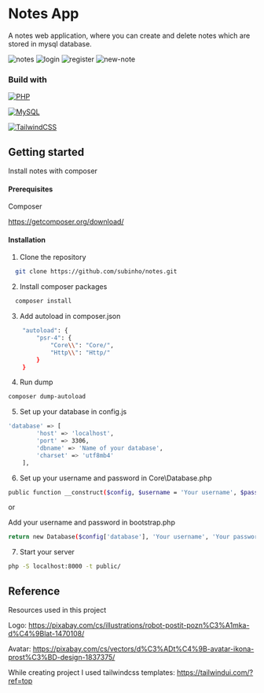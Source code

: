 
# Notes App
A notes web application, where you can create and delete notes which are stored in mysql database.

![notes](https://github.com/user-attachments/assets/88ba3ca2-11fb-4bd0-9441-c59bacfe24a9)
![login](https://github.com/user-attachments/assets/a4a91663-cdaf-47a0-9871-ccfac55ff362)
![register](https://github.com/user-attachments/assets/a7a4f668-06fe-482f-a525-2bc3d9c81fa6)
![new-note](https://github.com/user-attachments/assets/b31d99b2-a011-4b61-beb3-ec05ba00994b)
### Build with

[![PHP](https://img.shields.io/badge/php-%23777BB4.svg?&logo=php&logoColor=white&link=https://www.php.net/)](#)

[![MySQL](https://img.shields.io/badge/MySQL-4479A1?logo=mysql&logoColor=fff&link=https://www.mysql.com/)](#)

[![TailwindCSS](https://img.shields.io/badge/Tailwind%20CSS-%2338B2AC.svg?logo=tailwind-css&logoColor=white&link=https://tailwindcss.com/)](#)

## Getting started

Install notes with composer

#### Prerequisites

Composer

https://getcomposer.org/download/

#### Installation

1. Clone the repository
```bash
  git clone https://github.com/subinho/notes.git
```

2. Install composer packages
```bash
  composer install
```

3. Add autoload in composer.json
```bash
    "autoload": {
        "psr-4": {
            "Core\\": "Core/",
            "Http\\": "Http/"
        }
    }
```

4. Run dump
```bash
composer dump-autoload
```

5. Set up your database in config.js
```bash
'database' => [
        'host' => 'localhost',
        'port' => 3306,
        'dbname' => 'Name of your database',
        'charset' => 'utf8mb4'
    ],
```
6. Set up your username and password in Core\Database.php
```bash
public function __construct($config, $username = 'Your username', $password = 'Your password')
```

or

Add your username and password in bootstrap.php
```bash
return new Database($config['database'], 'Your username', 'Your password');
```

7. Start your server
```bash
php -S localhost:8000 -t public/
```


## Reference

Resources used in this project

Logo: https://pixabay.com/cs/illustrations/robot-postit-pozn%C3%A1mka-d%C4%9Blat-1470108/

Avatar: https://pixabay.com/cs/vectors/d%C3%ADt%C4%9B-avatar-ikona-prost%C3%BD-design-1837375/

While creating project I used tailwindcss templates: https://tailwindui.com/?ref=top